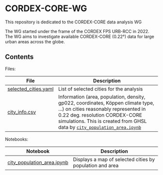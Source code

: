 # CORDEX-CORE-WG

This repository is dedicated to the CORDEX-CORE data analysis WG

The WG started under the frame of the CORDEX FPS URB-RCC in 2022. 
The WG aims to investigate available CORDEX-CORE (0.22°) data for large urban areas across the globe. 

## Contents

Files:

| File | Description |
|----------|-------------|
| [selected_cities.yaml](./selected_cities.yaml) | List of selected cities for the analysis |
| [city_info.csv](./city_info.csv) | Information (area, population, density, gp022, coordinates, Köppen climate type, ...) on cities reasonably represented in 0.22 deg. resolution CORDEX-CORE simulations. This is created from GHSL data by [`city_population_area.ipynb`](./city_population_area.ipynb) |

Notebooks:

| Notebook | Description |
|----------|-------------|
| [city_population_area.ipynb](./city_population_area.ipynb) | Displays a map of selected cities by population and area |
